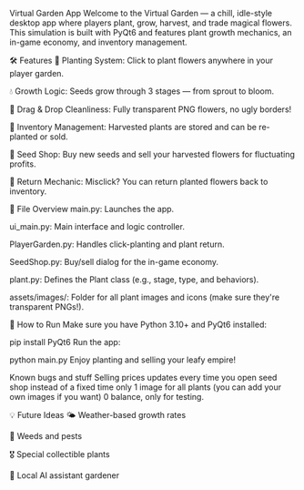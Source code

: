  Virtual Garden App
Welcome to the Virtual Garden — a chill, idle-style desktop app where players plant, grow, harvest, and trade magical flowers. This simulation is built with PyQt6 and features plant growth mechanics, an in-game economy, and inventory management.

🛠 Features
🌼 Planting System: Click to plant flowers anywhere in your player garden.

💧 Growth Logic: Seeds grow through 3 stages — from sprout to bloom.

🧼 Drag & Drop Cleanliness: Fully transparent PNG flowers, no ugly borders!

🧺 Inventory Management: Harvested plants are stored and can be re-planted or sold.

💸 Seed Shop: Buy new seeds and sell your harvested flowers for fluctuating profits.

🔁 Return Mechanic: Misclick? You can return planted flowers back to inventory.

📁 File Overview
main.py: Launches the app.

ui_main.py: Main interface and logic controller.

PlayerGarden.py: Handles click-planting and plant return.

SeedShop.py: Buy/sell dialog for the in-game economy.

plant.py: Defines the Plant class (e.g., stage, type, and behaviors).

assets/images/: Folder for all plant images and icons (make sure they're transparent PNGs!).

🚀 How to Run
Make sure you have Python 3.10+ and PyQt6 installed:

pip install PyQt6
Run the app:

python main.py
Enjoy planting and selling your leafy empire!

Known bugs and stuff
Selling prices updates every time you open seed shop instead of a fixed time
only 1 image for all plants (you can add  your own images if you want)
0 balance, only for testing.


💡 Future Ideas
🌤️ Weather-based growth rates

🐛 Weeds and pests

🎖️ Special collectible plants

🧠 Local AI assistant gardener